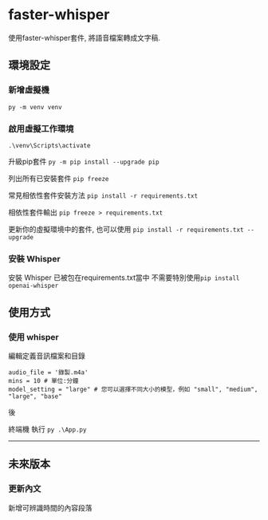 # faster-whisper

使用faster-whisper套件, 將語音檔案轉成文字稿.

## 環境設定

### 新增虛擬機

`py -m venv venv`

### 啟用虛擬工作環境

`.\venv\Scripts\activate`

升級pip套件
`py -m pip install --upgrade pip`

列出所有已安裝套件
`pip freeze`

常見相依性套件安裝方法
`pip install -r requirements.txt`

相依性套件輸出
`pip freeze > requirements.txt`

更新你的虛擬環境中的套件, 也可以使用
`pip install -r requirements.txt --upgrade`

### 安裝 Whisper

安裝 Whisper 已被包在requirements.txt當中
不需要特別使用`pip install openai-whisper`

## 使用方式

### 使用 whisper

編輯定義音訊檔案和目錄

```
audio_file = '錄製.m4a'
mins = 10 # 單位:分鐘
model_setting = "large" # 您可以選擇不同大小的模型，例如 "small", "medium", "large", "base"
```

後

終端機 執行 `py .\App.py`

---

## 未來版本

### 更新內文

新增可辨識時間的內容段落




